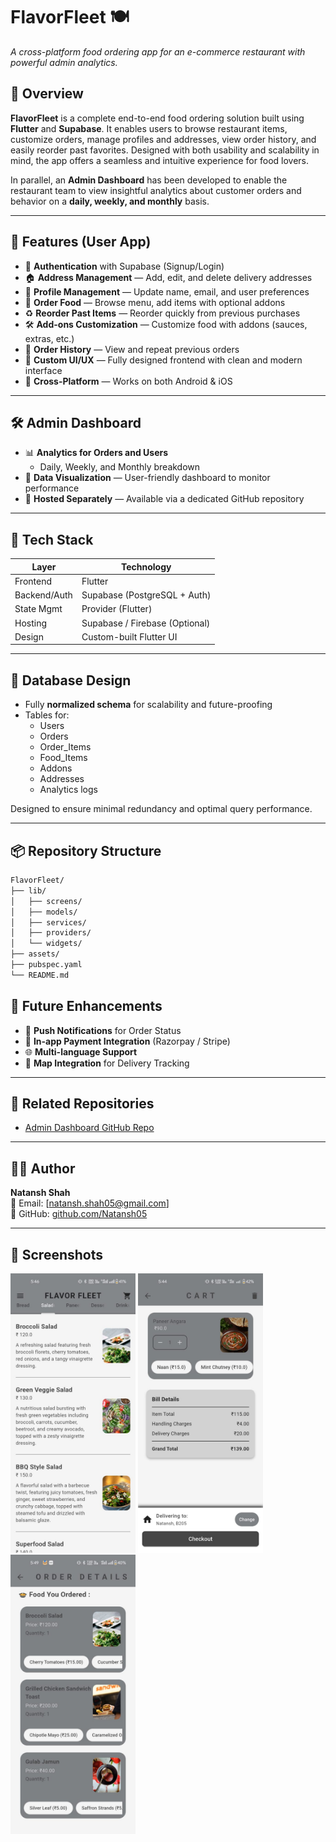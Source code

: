 # FlavorFleet 🍽️  
*A cross-platform food ordering app for an e-commerce restaurant with powerful admin analytics.*

## 🚀 Overview

**FlavorFleet** is a complete end-to-end food ordering solution built using **Flutter** and **Supabase**. It enables users to browse restaurant items, customize orders, manage profiles and addresses, view order history, and easily reorder past favorites. Designed with both usability and scalability in mind, the app offers a seamless and intuitive experience for food lovers.

In parallel, an **Admin Dashboard** has been developed to enable the restaurant team to view insightful analytics about customer orders and behavior on a **daily, weekly, and monthly** basis.

---

## 📲 Features (User App)

- 🔐 **Authentication** with Supabase (Signup/Login)
- 🏠 **Address Management** — Add, edit, and delete delivery addresses
- 👤 **Profile Management** — Update name, email, and user preferences
- 🍔 **Order Food** — Browse menu, add items with optional addons
- ♻️ **Reorder Past Items** — Reorder quickly from previous purchases
- 🛠️ **Add-ons Customization** — Customize food with addons (sauces, extras, etc.)
- 📜 **Order History** — View and repeat previous orders
- 🎨 **Custom UI/UX** — Fully designed frontend with clean and modern interface
- 📱 **Cross-Platform** — Works on both Android & iOS

---

## 🛠️ Admin Dashboard

- 📊 **Analytics for Orders and Users**
  - Daily, Weekly, and Monthly breakdown
- 🧠 **Data Visualization** — User-friendly dashboard to monitor performance
- 🔗 **Hosted Separately** — Available via a dedicated GitHub repository

---

## 🧰 Tech Stack

| Layer        | Technology        |
|--------------|-------------------|
| Frontend     | Flutter            |
| Backend/Auth | Supabase (PostgreSQL + Auth) |
| State Mgmt   | Provider (Flutter) |
| Hosting      | Supabase / Firebase (Optional) |
| Design       | Custom-built Flutter UI |

---

## 🧱 Database Design

- Fully **normalized schema** for scalability and future-proofing
- Tables for:
  - Users
  - Orders
  - Order_Items
  - Food_Items
  - Addons
  - Addresses
  - Analytics logs

Designed to ensure minimal redundancy and optimal query performance.

---

## 📦 Repository Structure

```bash
FlavorFleet/
├── lib/
│   ├── screens/
│   ├── models/
│   ├── services/
│   ├── providers/
│   └── widgets/
├── assets/
├── pubspec.yaml
└── README.md
```

## 🚧 Future Enhancements

- 🔔 **Push Notifications** for Order Status  
- 🧾 **In-app Payment Integration** (Razorpay / Stripe)  
- 🌐 **Multi-language Support**  
- 📍 **Map Integration** for Delivery Tracking  

---

## 🔗 Related Repositories

- [Admin Dashboard GitHub Repo](https://github.com/Natansh05/flavorfleet-admin) <!-- Replace with actual link -->

---

## 🧑‍💻 Author

**Natansh Shah**  
📧 Email: [natansh.shah05@gmail.com]  
🔗 GitHub: [github.com/Natansh05](https://github.com/Natansh05)

---

## 📸 Screenshots


<p float="left">
  <img src="screenshots/home_page.jpeg" width="200"/>
  <img src="screenshots/cart_page.jpeg" width="200"/>
  <img src="screenshots/past_order_details.jpeg" width="200"/>
</p>
